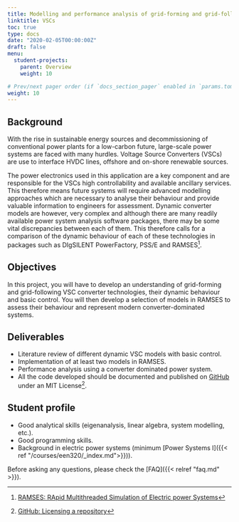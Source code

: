 ```yaml
---
title: Modelling and performance analysis of grid-forming and grid-following Voltage Source Converters (VSCs)
linktitle: VSCs
toc: true
type: docs
date: "2020-02-05T00:00:00Z"
draft: false
menu:
  student-projects:
    parent: Overview
    weight: 10

# Prev/next pager order (if `docs_section_pager` enabled in `params.toml`)
weight: 10
---
```


## Background

With the rise in sustainable energy sources and decommissioning of conventional power plants for a low-carbon future, large-scale power systems are faced with many hurdles. Voltage Source Converters (VSCs) are use to interface HVDC lines, offshore and on-shore renewable sources.

The power electronics used in this application are a key component and are responsible for the VSCs high controllability and available ancillary services. This therefore means future systems will require advanced modelling approaches which are necessary to analyse their behaviour and provide valuable information to engineers for assessment. Dynamic converter models are however, very complex and although there are many readily available power system analysis software packages, there may be some vital discrepancies between each of them. This therefore calls for a comparison of the dynamic behaviour of each of these technologies in packages such as DIgSILENT PowerFactory, PSS/E and RAMSES[^RAMSES].

## Objectives

In this project, you will have to develop an understanding of grid-forming and grid-following VSC converter technologies, their dynamic behaviour and basic control. You will then develop a selection of models in RAMSES to assess their behaviour and represent modern converter-dominated systems.

## Deliverables

- Literature review of different dynamic VSC models with basic control.
- Implementation of at least two models in RAMSES.
- Performance analysis using a converter dominated power system.
- All the code developed should be documented and published on [GitHub](https://github.com/) under an MIT License[^GitHubLIC].

## Student profile

- Good analytical skills (eigenanalysis, linear algebra, system modelling, etc.).
- Good programming skills.
- Background in electric power systems (minimum [Power Systems I]({{< ref "/courses/een320/_index.md">}})).


[^kundur]: Kundur, P., Balu, N. J., & Lauby, M. G. (1994). Power system stability and control. New York: McGraw-Hill.
[^RAMSES]: [RAMSES: RApid Multithreaded Simulation of Electric power Systems](http://www.montefiore.ulg.ac.be/~vct/software.html)
[^GitHubLIC]: [GitHub: Licensing a repository](https://help.github.com/articles/licensing-a-repository/)
[^ZenDOI]: [Zenodo help](http://help.zenodo.org/)

Before asking any questions, please check the [FAQ]({{< relref "faq.md" >}}).